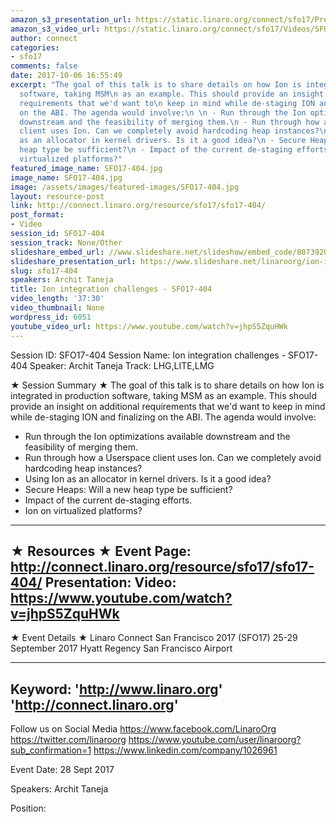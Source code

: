 ```yaml
---
amazon_s3_presentation_url: https://static.linaro.org/connect/sfo17/Presentations/SFO17-404-ion_slides_final.pdf
amazon_s3_video_url: https://static.linaro.org/connect/sfo17/Videos/SFO17-404%20-%20Ion%20integration%20challenges.mp4
author: connect
categories:
- sfo17
comments: false
date: 2017-10-06 16:55:49
excerpt: "The goal of this talk is to share details on how Ion is integrated in production
  software, taking MSM\n as an example. This should provide an insight on additional
  requirements that we'd want to\n keep in mind while de-staging ION and finalizing
  on the ABI. The agenda would involve:\n \n - Run through the Ion optimizations available
  downstream and the feasibility of merging them.\n - Run through how a Userspace
  client uses Ion. Can we completely avoid hardcoding heap instances?\n - Using Ion
  as an allocator in kernel drivers. Is it a good idea?\n - Secure Heaps: Will a new
  heap type be sufficient?\n - Impact of the current de-staging efforts.\n - Ion on
  virtualized platforms?"
featured_image_name: SFO17-404.jpg
image_name: SFO17-404.jpg
image: /assets/images/featured-images/SFO17-404.jpg
layout: resource-post
link: http://connect.linaro.org/resource/sfo17/sfo17-404/
post_format:
- Video
session_id: SFO17-404
session_track: None/Other
slideshare_embed_url: //www.slideshare.net/slideshow/embed_code/80739205
slideshare_presentation_url: https://www.slideshare.net/linaroorg/ion-integration-challenges-sfo17404
slug: sfo17-404
speakers: Archit Taneja
title: Ion integration challenges - SFO17-404
video_length: '37:30'
video_thumbnail: None
wordpress_id: 6051
youtube_video_url: https://www.youtube.com/watch?v=jhpS5ZquHWk
---
```


Session ID: SFO17-404
Session Name: Ion integration challenges - SFO17-404
Speaker: Archit Taneja
Track: LHG,LITE,LMG

★ Session Summary ★
The goal of this talk is to share details on how Ion is integrated in production software, taking MSM
as an example. This should provide an insight on additional requirements that we'd want to
keep in mind while de-staging ION and finalizing on the ABI. The agenda would involve:

- Run through the Ion optimizations available downstream and the feasibility of merging them.
- Run through how a Userspace client uses Ion. Can we completely avoid hardcoding heap instances?
- Using Ion as an allocator in kernel drivers. Is it a good idea?
- Secure Heaps: Will a new heap type be sufficient?
- Impact of the current de-staging efforts.
- Ion on virtualized platforms?
---------------------------------------------------
★ Resources ★
Event Page: http://connect.linaro.org/resource/sfo17/sfo17-404/
Presentation:
Video: https://www.youtube.com/watch?v=jhpS5ZquHWk
---------------------------------------------------

★ Event Details ★
Linaro Connect San Francisco 2017 (SFO17)
25-29 September 2017
Hyatt Regency San Francisco Airport

---------------------------------------------------
Keyword:
'http://www.linaro.org'
'http://connect.linaro.org'
---------------------------------------------------
Follow us on Social Media
https://www.facebook.com/LinaroOrg
https://twitter.com/linaroorg
https://www.youtube.com/user/linaroorg?sub_confirmation=1
https://www.linkedin.com/company/1026961

Event Date: 28 Sept 2017

Speakers: Archit Taneja

Position: